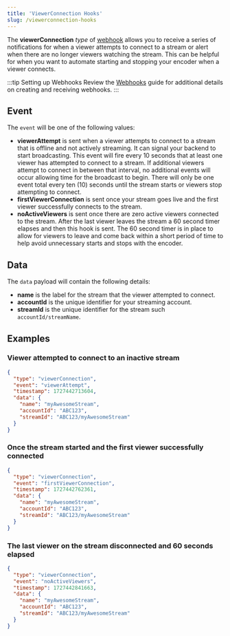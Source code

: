 ```yaml
---
title: 'ViewerConnection Hooks'
slug: /viewerconnection-hooks
---
```


The **viewerConnection** _type_ of [webhook](/millicast/webhooks/index.mdx) allows you to receive a series of notifications for when a viewer attempts to connect to a stream or alert when there are no longer viewers watching the stream. This can be helpful for when you want to automate starting and stopping your encoder when a viewer connects.

:::tip Setting up Webhooks
Review the [Webhooks](/millicast/webhooks/index.mdx) guide for additional details on creating and receiving webhooks.
:::

## Event

The `event` will be one of the following values:

- **viewerAttempt** is sent when a viewer attempts to connect to a stream that is offline and not actively streaming. It can signal your backend to start broadcasting. This event will fire every 10 seconds that at least one viewer has attempted to connect to a stream. If additional viewers attempt to connect in between that interval, no additional events will occur allowing time for the broadcast to begin. There will only be one event total every ten (10) seconds until the stream starts or viewers stop attempting to connect.
- **firstViewerConnection** is sent once your stream goes live and the first viewer successfully connects to the stream.
- **noActiveViewers** is sent once there are zero active viewers connected to the stream. After the last viewer leaves the stream a 60 second timer elapses and then this hook is sent. The 60 second timer is in place to allow for viewers to leave and come back within a short period of time to help avoid unnecessary starts and stops with the encoder.

## Data

The `data` payload will contain the following details:

- **name** is the label for the stream that the viewer attempted to connect.
- **accountId** is the unique identifier for your streaming account.
- **streamId** is the unique identifier for the stream such `accountId/streamName`.

## Examples

### Viewer attempted to connect to an inactive stream

```json
{
  "type": "viewerConnection",
  "event": "viewerAttempt",
  "timestamp": 1727442713604,
  "data": {
    "name": "myAwesomeStream",
    "accountId": "ABC123",
    "streamId": "ABC123/myAwesomeStream"
  }
}
```

### Once the stream started and the first viewer successfully connected

```json
{
  "type": "viewerConnection",
  "event": "firstViewerConnection",
  "timestamp": 1727442762361,
  "data": {
    "name": "myAwesomeStream",
    "accountId": "ABC123",
    "streamId": "ABC123/myAwesomeStream"
  }
}
```

### The last viewer on the stream disconnected and 60 seconds elapsed

```json
{
  "type": "viewerConnection",
  "event": "noActiveViewers",
  "timestamp": 1727442841663,
  "data": {
    "name": "myAwesomeStream",
    "accountId": "ABC123",
    "streamId": "ABC123/myAwesomeStream"
  }
}
```
